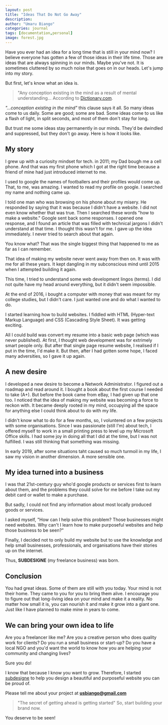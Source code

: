 ```yaml
---
layout: post
title: "Ideas That Do Not Go Away"
description: 
author: "Umaru Biango"
categories: journal
tags: [documentation,personal]
image: forest.jpg
---
```

Have you ever had an idea for a long time that is still in your mind now? I believe everyone has gotten a few of those ideas in their life time. Those are ideas that are always spinning in our minds. Maybe you've not. It is sometimes cluttered by so much noise that goes on in our heads. Let's jump into my story.

But first, let's know what an idea is.

> "Any conception existing in the mind as a result of mental understanding...
According to [Dictionary.com](https://www.dictionary.com/browse/idea).

*"...conception existing in the mind"* this clause says it all. So many ideas come to us daily. Some are good; some are bad. Some ideas come to us like a flash of light, in split seconds, and most of them don't stay for long.

But trust me some ideas stay permanently in our minds. They'd be dwindled and suppressed, but they don't go away. Here is how it looks like. 

## My story
I grew up with a curiosity mindset for tech. in 2011; my Dad bough me a cell phone. And that was my first phone which I got at the right time because a friend of mine had just introduced internet to me.

I used to google the names of footballers and their profiles would come up. That, to me, was amazing. I wanted to read my profile on google. I searched my name and nothing came up. 

I told one man who was browsing on his phone about my misery. He responded by saying that it was because I didn't have a website. I did not even know whether that was true. Then I searched these words "how to make a website." Google sent back some responses. I opened one response, and I found an article that was filled with technical jargons I didn't understand at that time. I thought this wasn't for me. I gave up the idea immediately. I never tried to search about that again. 

You know what? That was the single biggest thing that happened to me as far as I can remember.

That idea of making my website never went away from then on. It was with me for all these years. It kept dangling in my subconscious mind until 2015 when I attempted building it again. 

This time, I tried to understand some web development lingos (terms). I did not quite have my head around everything, but it didn't seem impossible.

At the end of 2016, i bought a computer with money that was meant for my college studies, but I didn't care. I just wanted one and do what I wanted to do.

I started learning how to build websites. I fiddled with HTML (Hyper-text Markup Language) and CSS (Cascading Style Sheet). It was getting exciting.

All I could build was convert my resume into a basic web page (which was never published). At first, I thought web development was for extrimely smart people only. But after that single page resume website, I realised if I put in the time, I'd make it. But then, after I had gotten some hope, I faced many adversities, so I gave it up again. 

## A new desire

I developed a new desire to become a Network Administrator. I figured out a roadmap and read around it. I bought a book about the first course I needed to take (A+). But before the book came from eBay, I had given up that one too. I noticed that the idea of making my website was becoming a force to reckon with. It became deeply rooted in my mind, occupying all the space for anything else I could think about to do with my life. 

I didn't know what to do for a few months, so, I voluntered on a few projects with some organisations. Since I was passionate (still I'm) about tech, I offered myself to work in a small printing press to level up my Microsoft Office skills. I had some joy in doing all that I did at the time, but I was not fulfilled. I was still thinking that something was missing. 

In early 2019, after some situations taht caused so much turmoil in my life, I saw my vision in another dimension. A more sensible one. 

## My idea turned into a business

I was that 21st-century guy who'd google products or services first to learn about them, and the problems they could solve for me before I take out my debit card or wallet to make a purchase.

But sadly, I could not find any information about most locally produced goods or services. 

I asked myself, "How can I help solve this problem? Those businesses might need websites. Why can't I learn how to make purposeful websites and help those business to be seen?"

Finally, I decided not to only build my website but to use the knowledge and help small businesses, professionals, and organisations have their stories up on the internet.

Thus, **SUBDESIGNE** (my freelance business) was born. 

## Conclusion

You had great ideas. Some of them are still with you today. Your mind is not their home. They came to you for you to bring them alive. I encourage you to figure out that long-living idea on your mind and make it a reality. No matter how small it is, you can nourish it and make it grow into a giant one. Just like I have planned to make mine in years to come. 

## We can bring your own idea to life

Are you a freelancer like me? Are you a creative person who does quality work for clients? Do you run a small business or start-up? Do you have a local NGO and you'd want the world to know how you are helping your community and changing lives? 

Sure you do!

I know that because I know you want to grow. Therefore, I started [subdesigne](https://www.subdesigne.com) to help you design a beautiful and purposeful website you can be proud of.

Please tell me about your project at **usbiango@gmail.com**

> "The secret of getting ahead is getting started" 
So, start building your brand now.

You deserve to be seen!
